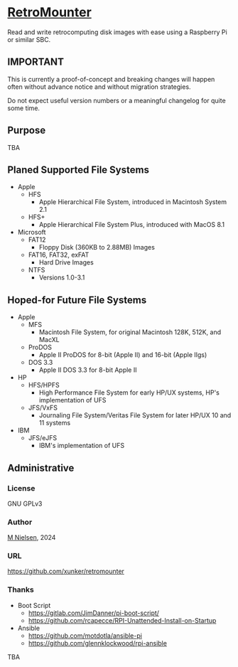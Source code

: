 [RetroMounter](https://github.com/xunker/retromounter)
============

Read and write retrocomputing disk images with ease using a Raspberry Pi or similar SBC.

IMPORTANT
---------

This is currently a proof-of-concept and breaking changes will happen often without advance notice
and without migration strategies.

Do not expect useful version numbers or a meaningful changelog for quite some time.

## Purpose

TBA

## Planed Supported File Systems

* Apple
  - HFS
    * Apple Hierarchical File System, introduced in Macintosh System 2.1
  - HFS+
    * Apple Hierarchical File System Plus, introduced with MacOS 8.1
* Microsoft
  - FAT12
    * Floppy Disk (360KB to 2.88MB) Images
  - FAT16, FAT32, exFAT
    * Hard Drive Images
  - NTFS
    * Versions 1.0-3.1

## Hoped-for Future File Systems

* Apple
  - MFS
    * Macintosh File System, for original Macintosh 128K, 512K, and MacXL
  - ProDOS
    * Apple II ProDOS for 8-bit (Apple II) and 16-bit (Apple IIgs)
  - DOS 3.3
    * Apple II DOS 3.3 for 8-bit Apple II
* HP
  - HFS/HPFS
    * High Performance File System for early HP/UX systems, HP's implementation of UFS
  - JFS/VxFS
    * Journaling File System/Veritas File System for later HP/UX 10 and 11 systems
* IBM
  - JFS/eJFS
    * IBM's implementation of UFS

## Administrative

### License

GNU GPLv3

### Author

[M Nielsen](https://github.com/xunker), 2024

### URL

https://github.com/xunker/retromounter

### Thanks

* Boot Script
  - https://gitlab.com/JimDanner/pi-boot-script/
  - https://github.com/rcapecce/RPI-Unattended-Install-on-Startup
* Ansible
  - https://github.com/motdotla/ansible-pi
  - https://github.com/glennklockwood/rpi-ansible

TBA